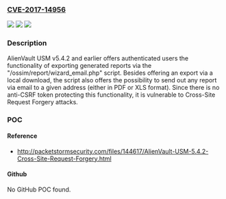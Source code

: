 ### [CVE-2017-14956](https://cve.mitre.org/cgi-bin/cvename.cgi?name=CVE-2017-14956)
![](https://img.shields.io/static/v1?label=Product&message=n%2Fa&color=blue)
![](https://img.shields.io/static/v1?label=Version&message=n%2Fa&color=blue)
![](https://img.shields.io/static/v1?label=Vulnerability&message=n%2Fa&color=brighgreen)

### Description

AlienVault USM v5.4.2 and earlier offers authenticated users the functionality of exporting generated reports via the "/ossim/report/wizard_email.php" script. Besides offering an export via a local download, the script also offers the possibility to send out any report via email to a given address (either in PDF or XLS format). Since there is no anti-CSRF token protecting this functionality, it is vulnerable to Cross-Site Request Forgery attacks.

### POC

#### Reference
- http://packetstormsecurity.com/files/144617/AlienVault-USM-5.4.2-Cross-Site-Request-Forgery.html

#### Github
No GitHub POC found.

